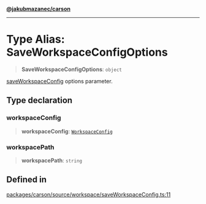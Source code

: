 [**@jakubmazanec/carson**](../README.md)

---

# Type Alias: SaveWorkspaceConfigOptions

> **SaveWorkspaceConfigOptions**: `object`

[saveWorkspaceConfig](../functions/saveWorkspaceConfig.md) options parameter.

## Type declaration

### workspaceConfig

> **workspaceConfig**: [`WorkspaceConfig`](WorkspaceConfig.md)

### workspacePath

> **workspacePath**: `string`

## Defined in

[packages/carson/source/workspace/saveWorkspaceConfig.ts:11](https://github.com/jakubmazanec/tools/blob/a4967209f10f2b04ade958bd873ac46f1290cee7/packages/carson/source/workspace/saveWorkspaceConfig.ts#L11)
